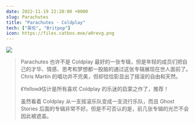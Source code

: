 ```yaml
---
date: 2022-11-19 22:20:00 +0000
slug: Parachutes
title: "Parachutes · Coldplay"
tech: ["英伦", "Britpop"]
icon: https://files.catbox.moe/a0revg.png
---
```


![](https://files.catbox.moe/6r7nj3.png)



>  Parachutes 也许不是 Coldplay 最好的一张专辑，但是年轻的成员们把自己的才华、情感、思考和梦想都一股脑的通过这张专辑展现在世人面前了。Chris Martin 的唱功并不完美，但却恰恰彰显出了摇滚的自由和天然。
>
>  《Yellow》估计是所有喜欢 Coldplay 的乐迷的启蒙之作了，推荐！
>
>  虽然看着 Coldplay 从一支摇滚乐队变成一支流行乐队，而且 Ghost Stories 后面的专辑非常不好。但是不可否认的是，前几张专辑的光芒不会因此被遮盖。